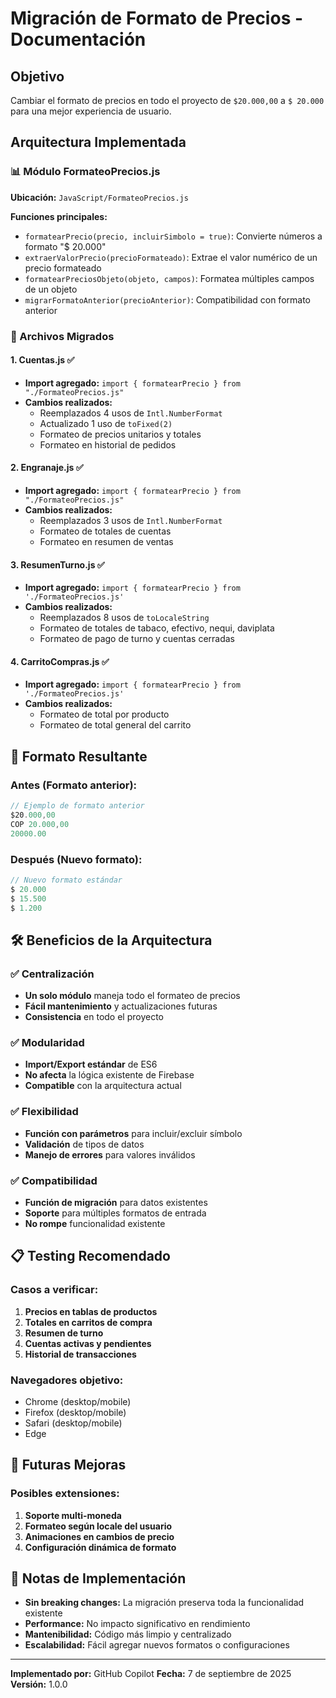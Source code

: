 # Migración de Formato de Precios - Documentación

## Objetivo
Cambiar el formato de precios en todo el proyecto de `$20.000,00` a `$ 20.000` para una mejor experiencia de usuario.

## Arquitectura Implementada

### 📊 Módulo FormateoPrecios.js
**Ubicación:** `JavaScript/FormateoPrecios.js`

**Funciones principales:**
- `formatearPrecio(precio, incluirSimbolo = true)`: Convierte números a formato "$ 20.000"
- `extraerValorPrecio(precioFormateado)`: Extrae el valor numérico de un precio formateado
- `formatearPreciosObjeto(objeto, campos)`: Formatea múltiples campos de un objeto
- `migrarFormatoAnterior(precioAnterior)`: Compatibilidad con formato anterior

### 🔄 Archivos Migrados

#### 1. Cuentas.js ✅
- **Import agregado:** `import { formatearPrecio } from "./FormateoPrecios.js"`
- **Cambios realizados:**
  - Reemplazados 4 usos de `Intl.NumberFormat`
  - Actualizado 1 uso de `toFixed(2)`
  - Formateo de precios unitarios y totales
  - Formateo en historial de pedidos

#### 2. Engranaje.js ✅
- **Import agregado:** `import { formatearPrecio } from "./FormateoPrecios.js"`
- **Cambios realizados:**
  - Reemplazados 3 usos de `Intl.NumberFormat`
  - Formateo de totales de cuentas
  - Formateo en resumen de ventas

#### 3. ResumenTurno.js ✅
- **Import agregado:** `import { formatearPrecio } from './FormateoPrecios.js'`
- **Cambios realizados:**
  - Reemplazados 8 usos de `toLocaleString`
  - Formateo de totales de tabaco, efectivo, nequi, daviplata
  - Formateo de pago de turno y cuentas cerradas

#### 4. CarritoCompras.js ✅
- **Import agregado:** `import { formatearPrecio } from './FormateoPrecios.js'`
- **Cambios realizados:**
  - Formateo de total por producto
  - Formateo de total general del carrito

## 🎯 Formato Resultante

### Antes (Formato anterior):
```javascript
// Ejemplo de formato anterior
$20.000,00
COP 20.000,00
20000.00
```

### Después (Nuevo formato):
```javascript
// Nuevo formato estándar
$ 20.000
$ 15.500
$ 1.200
```

## 🛠️ Beneficios de la Arquitectura

### ✅ Centralización
- **Un solo módulo** maneja todo el formateo de precios
- **Fácil mantenimiento** y actualizaciones futuras
- **Consistencia** en todo el proyecto

### ✅ Modularidad
- **Import/Export estándar** de ES6
- **No afecta** la lógica existente de Firebase
- **Compatible** con la arquitectura actual

### ✅ Flexibilidad
- **Función con parámetros** para incluir/excluir símbolo
- **Validación** de tipos de datos
- **Manejo de errores** para valores inválidos

### ✅ Compatibilidad
- **Función de migración** para datos existentes
- **Soporte** para múltiples formatos de entrada
- **No rompe** funcionalidad existente

## 📋 Testing Recomendado

### Casos a verificar:
1. **Precios en tablas de productos**
2. **Totales en carritos de compra**
3. **Resumen de turno**
4. **Cuentas activas y pendientes**
5. **Historial de transacciones**

### Navegadores objetivo:
- Chrome (desktop/mobile)
- Firefox (desktop/mobile)
- Safari (desktop/mobile)
- Edge

## 🔮 Futuras Mejoras

### Posibles extensiones:
1. **Soporte multi-moneda**
2. **Formateo según locale del usuario**
3. **Animaciones en cambios de precio**
4. **Configuración dinámica de formato**

## 📝 Notas de Implementación

- **Sin breaking changes:** La migración preserva toda la funcionalidad existente
- **Performance:** No impacto significativo en rendimiento
- **Mantenibilidad:** Código más limpio y centralizado
- **Escalabilidad:** Fácil agregar nuevos formatos o configuraciones

---
**Implementado por:** GitHub Copilot
**Fecha:** 7 de septiembre de 2025
**Versión:** 1.0.0
